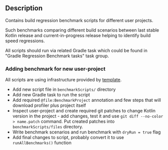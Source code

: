 ## Description

Contains build regression benchmark scripts for different user projects. 

Such benchmarks comparing different build scenarios between last stable Kotlin release and current-in-progress release helping to identify build speed regressions.

All scripts should run via related Gradle task which could be found in "Gradle Regression Benchmark tasks" task group.

### Adding benchmark for new user-project

All scripts are using infrastructure provided by [template](../regression-benchmark-templates/Readme.md).

- Add new script file in `benchmarkScripts/` directory
- Add new Gradle task to run the script
- Add required `@file:BenchmarkProject` annotation and few steps that will download profiler plus project itself
- Inspect user-project and create required git patches to change Kotlin version in the project - add changes, test it 
and use `git diff --no-color > name.patch` command. Put created patches into `benchmarkScripts/files` directory.
- Write benchmark scenarios and run benchmark with `dryRun = true` flag
- Add final changes to script, probably convert it to use `runAllBenchmarks()` function
